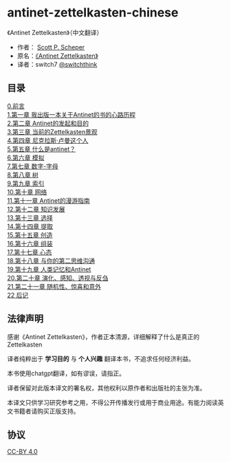 # antinet-zettelkasten-chinese
《Antinet Zettelkasten》（中文翻译） 

- 作者： [Scott P. Scheper](https://www.youtube.com/@scottscheper) 
- 原名：[《Antinet Zettelkasten》](https://www.amazon.com/Antinet-Zettelkasten-Knowledge-Prolific-Researcher-ebook/dp/B0BPN3W6RP) 
- 译者：switch7 [@switchthink](https://github.com/switchthink)  

## 目录

[0.前言](./zettelkasten/0.前言.md)    
[1.第一章 我出版一本关于Antinet的书的心路历程](./zettelkasten/1.第一章%20我出版一本关于Antinet的书的心路历程.md)   
[2.第二章  Antinet的发起和目的](./zettelkasten/2.第二章%20%20Antinet的发起和目的.md)  
[3.第三章 当前的Zettelkasten景观](./zettelkasten/3.第三章%20当前的Zettelkasten景观.md)  
[4.第四章 尼克拉斯·卢曼这个人](./zettelkasten/4.第四章%20尼克拉斯·卢曼这个人.md)  
[5.第五章 什么是antinet？](./zettelkasten/5.第五章%20什么是antinet？.md)  
[6.第六章 模拟](./zettelkasten/6.第六章%20模拟.md)  
[7.第七章 数字-字母](./zettelkasten/7.第七章%20数字-字母.md)  
[8.第八章 树](./zettelkasten/8.第八章%20树.md)  
[9.第九章 索引](./zettelkasten/9.第九章%20索引.md)  
[10.第十章 网络](./zettelkasten/10.第十章%20网络.md)  
[11.第十一章 Antinet的漫游指南](./zettelkasten/11.第十一章%20Antinet的漫游指南.md)  
[12.第十二章 知识发展](./zettelkasten/12.第十二章%20知识发展.md)  
[13.第十三章 选择](./zettelkasten/13.第十三章%20选择.md)  
[14.第十四章 提取](./zettelkasten/14.第十四章%20提取.md)  
[15.第十五章 创造](./zettelkasten/15.第十五章%20创造.md)  
[16.第十六章 组装](./zettelkasten/16.第十六章%20组装.md)  
[17.第十七章 心态](./zettelkasten/17.第十七章%20心态.md)  
[18.第十八章 与你的第二思维沟通](./zettelkasten/18.第十八章%20与你的第二思维沟通.md)  
[19.第十九章 人类记忆和Antinet](./zettelkasten/19.第十九章%20人类记忆和Antinet.md)  
[20.第二十章 演化、感知、透视与反刍](./zettelkasten/20.第二十章%20演化、感知、透视与反刍.md)  
[21.第二十一章  随机性、惊喜和意外](./zettelkasten/21.第二十一章%20%20随机性、惊喜和意外.md)  
[22 后记](./zettelkasten/22%20后记.md)    
   


## 法律声明

感谢《Antinet Zettelkasten》，作者正本清源，详细解释了什么是真正的Zettelkasten

译者纯粹出于 **学习目的** 与 **个人兴趣** 翻译本书，不追求任何经济利益。

本书使用chatgpt翻译，如有谬误，请指正。

译者保留对此版本译文的署名权，其他权利以原作者和出版社的主张为准。

本译文只供学习研究参考之用，不得公开传播发行或用于商业用途。有能力阅读英文书籍者请购买正版支持。


## 协议

[CC-BY 4.0](https://github.com/asureading/antinet-zettelkasten-chinese/blob/main/LICENSE)
